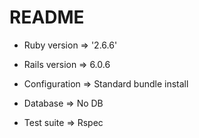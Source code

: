 # README
  
* Ruby version  => '2.6.6'

* Rails version => 6.0.6

* Configuration => Standard bundle install

* Database      => No DB

* Test suite    => Rspec
